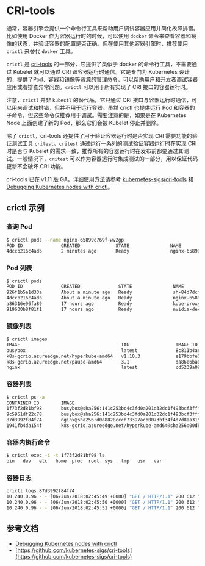 # CRI-tools

通常，容器引擎会提供一个命令行工具来帮助用户调试容器应用并简化故障排错。比如使用 Docker 作为容器运行时的时候，可以使用 `docker` 命令来查看容器和镜像的状态，并验证容器的配置是否正确。但在使用其他容器引擎时，推荐使用 `crictl` 来替代 `docker` 工具。

`crictl` 是 [cri-tools](https://github.com/kubernetes-incubator/cri-tools) 的一部分，它提供了类似于 docker 的命令行工具，不需要通过 Kubelet 就可以通过 CRI 跟容器运行时通信。它是专门为 Kubernetes 设计的，提供了Pod、容器和镜像等资源的管理命令，可以帮助用户和开发者调试容器应用或者排查异常问题。`crictl` 可以用于所有实现了 CRI 接口的容器运行时。

注意，`crictl` 并非 `kubectl` 的替代品，它只通过 CRI 接口与容器运行时通信，可以用来调试和排错，但并不用于运行容器。虽然 crictl 也提供运行 Pod 和容器的子命令，但这些命令仅推荐用于调试。需要注意的是，如果是在 Kubernetes Node 上面创建了新的 Pod，那么它们会被 Kubelet 停止并删除。

除了 `crictl`，cri-tools 还提供了用于验证容器运行时是否实现 CRI 需要功能的验证测试工具 `critest`。`critest` 通过运行一系列的测试验证容器运行时在实现 CRI 时是否与 Kubelet 的需求一致，推荐所有的容器运行时在发布前都要通过其测试。一般情况下，`critest` 可以作为容器运行时集成测试的一部分，用以保证代码更新不会破坏 CRI 功能。

cri-tools 已在 v1.11 版 GA，详细使用方法请参考 [kubernetes-sigs/cri-tools](https://github.com/kubernetes-sigs/cri-tools) 和 [Debugging Kubernetes nodes with crictl](https://kubernetes.io/docs/tasks/debug-application-cluster/crictl/)。

## crictl 示例

### 查询 Pod

```bash
$ crictl pods --name nginx-65899c769f-wv2gp
POD ID              CREATED             STATE               NAME                     NAMESPACE           ATTEMPT
4dccb216c4adb       2 minutes ago       Ready               nginx-65899c769f-wv2gp   default             0
```

### Pod 列表

```bash
$ crictl pods
POD ID              CREATED              STATE               NAME                         NAMESPACE           ATTEMPT
926f1b5a1d33a       About a minute ago   Ready               sh-84d7dcf559-4r2gq          default             0
4dccb216c4adb       About a minute ago   Ready               nginx-65899c769f-wv2gp       default             0
a86316e96fa89       17 hours ago         Ready               kube-proxy-gblk4             kube-system         0
919630b8f81f1       17 hours ago         Ready               nvidia-device-plugin-zgbbv   kube-system         0
```

### 镜像列表

```bash
$ crictl images
IMAGE                                     TAG                 IMAGE ID            SIZE
busybox                                   latest              8c811b4aec35f       1.15MB
k8s-gcrio.azureedge.net/hyperkube-amd64   v1.10.3             e179bbfe5d238       665MB
k8s-gcrio.azureedge.net/pause-amd64       3.1                 da86e6ba6ca19       742kB
nginx                                     latest              cd5239a0906a6       109MB
```

### 容器列表

```bash
$ crictl ps -a
CONTAINER ID        IMAGE                                                                                                             CREATED             STATE               NAME                       ATTEMPT
1f73f2d81bf98       busybox@sha256:141c253bc4c3fd0a201d32dc1f493bcf3fff003b6df416dea4f41046e0f37d47                                   7 minutes ago       Running             sh                         1
9c5951df22c78       busybox@sha256:141c253bc4c3fd0a201d32dc1f493bcf3fff003b6df416dea4f41046e0f37d47                                   8 minutes ago       Exited              sh                         0
87d3992f84f74       nginx@sha256:d0a8828cccb73397acb0073bf34f4d7d8aa315263f1e7806bf8c55d8ac139d5f                                     8 minutes ago       Running             nginx                      0
1941fb4da154f       k8s-gcrio.azureedge.net/hyperkube-amd64@sha256:00d814b1f7763f4ab5be80c58e98140dfc69df107f253d7fdd714b30a714260a   18 hours ago        Running             kube-proxy                 0
```

### 容器内执行命令

```bash
$ crictl exec -i -t 1f73f2d81bf98 ls
bin   dev   etc   home  proc  root  sys   tmp   usr   var
```

### 容器日志

```bash
crictl logs 87d3992f84f74
10.240.0.96 - - [06/Jun/2018:02:45:49 +0000] "GET / HTTP/1.1" 200 612 "-" "curl/7.47.0" "-"
10.240.0.96 - - [06/Jun/2018:02:45:50 +0000] "GET / HTTP/1.1" 200 612 "-" "curl/7.47.0" "-"
10.240.0.96 - - [06/Jun/2018:02:45:51 +0000] "GET / HTTP/1.1" 200 612 "-" "curl/7.47.0" "-"
```

## 参考文档

* [Debugging Kubernetes nodes with crictl](https://kubernetes.io/docs/tasks/debug-application-cluster/crictl/)
* [https://github.com/kubernetes-sigs/cri-tools](https://github.com/kubernetes-sigs/cri-tools)

